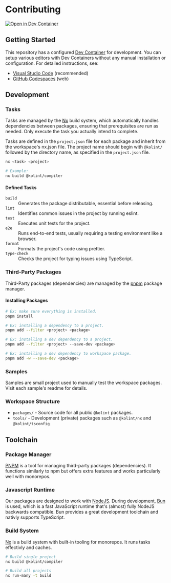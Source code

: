 # Contributing

[![Open in Dev Container](https://img.shields.io/static/v1?style=for-the-badge&label=Dev+Container&message=Open&color=blue&logo=visualstudiocode)](https://vscode.dev/redirect?url=vscode://ms-vscode-remote.remote-containers/cloneInVolume?url=https://github.com/kolint/next)

## Getting Started

This repository has a configured [Dev Container](https://containers.dev/) for development. You can setup various editors with Dev Containers without any manual installation or configuration. For detailed instructions, see:

- [Visual Studio Code](https://code.visualstudio.com/docs/devcontainers/tutorial) (recommended)
- [GitHub Codespaces](https://docs.github.com/en/codespaces/getting-started/quickstart) (web)

## Development

### Tasks

Tasks are managed by the [Nx](#build-system) build system, which automatically handles dependencies between packages, ensuring that prerequisites are run as needed. Only execute the task you actually intend to complete.

Tasks are defined in the `project.json` file for each package and inherit from the workspace's nx.json file. The project name should begin with `@kolint/` followed by the directory name, as specified in the `project.json` file.

```sh
nx <task> <project>

# Example:
nx build @kolint/compiler
```

#### Defined Tasks

<dl>
  <dt><code>build</code></dt>
  <dd>Generates the package distributable, essential before releasing.</dd>

  <dt><code>lint</code></dt>
  <dd>Identifies common issues in the project by running eslint.</dd>

  <dt><code>test</code></dt>
  <dd>Executes unit tests for the project.</dd>

  <dt><code>e2e</code></dt>
  <dd>Runs end-to-end tests, usually requiring a testing environment like a browser.</dd>

  <dt><code>format</code></dt>
  <dd>Formats the project's code using prettier.</dd>

  <dt><code>type-check</code></dt>
  <dd>Checks the project for typing issues using TypeScript.</dd>
</dl>

### Third-Party Packages

Third-Party packages (dependencies) are managed by the [pnpm](#package-manager) package manager.

#### Installing Packages

```sh
# Ex: make sure everything is installed.
pnpm install

# Ex: installing a dependency to a project.
pnpm add --filter <project> <package>

# Ex: installing a dev dependency to a project.
pnpm add --filter <project> --save-dev <package>

# Ex: installing a dev dependency to workspace package.
pnpm add -w --save-dev <package>
```

### Samples

Samples are small project used to manually test the workspace packages. Visit each sample's readme for details.

### Workspace Structure

- `packages/` - Source code for all public `@kolint` packages.
- `tools/` - Development (private) packages such as `@kolint/nx` and `@kolint/tsconfig`

## Toolchain

### Package Manager

[PNPM](https://pnpm.io/) is a tool for managing third-party packages (dependencies). It functions similarly to npm but offers extra features and works particularly well with monorepos.

### Javascript Runtime

Our packages are designed to work with [NodeJS](https://nodejs.org/). During development, [Bun](https://bun.sh/) is used, which is a fast JavaScript runtime that's (almost) fully NodeJS backwards compatible. Bun provides a great development toolchain and nativly supports TypeScript.

### Build System

[Nx](https://nx.dev/) is a build system with built-in tooling for monorepos. It runs tasks effectivly and caches.

```sh
# Build single project
nx build @kolint/compiler

# Build all projects
nx run-many -t build
```
